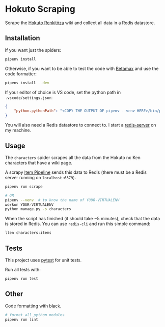 # Hokuto Scraping

Scrape the [Hokuto Renkitōza](https://hokuto.fandom.com/wiki/Main_Page) wiki and collect all data in a Redis datastore.

## Installation

If you want just the spiders:

```sh
pipenv install
```

Otherwise, if you want to be able to test the code with [Betamax](https://github.com/betamaxpy/betamax) and use the code formatter:

```sh
pipenv install --dev
```

If your editor of choice is VS code, set the python path in `.vscode/settings.json`:

```json
{
    "python.pythonPath": "<COPY THE OUTPUT OF pipenv --venv HERE>/bin/python"
}
```

You will also need a Redis datastore to connect to. I start a [redis-server](https://redis.io/topics/quickstart) on my machine.

## Usage

The `characters` spider scrapes all the data from the Hokuto no Ken characters that have a wiki page.

A scrapy [Item Pipeline](https://doc.scrapy.org/en/latest/topics/item-pipeline.html) sends this data to Redis (there must be a Redis server running on `localhost:6379`).

```sh
pipenv run scrape

# OR
pipenv --venv  # to know the name of YOUR-VIRTUALENV
workon YOUR-VIRTUALENV
python manage.py -s characters
```

When the script has finished (it should take ~5 minutes), check that the data is stored in Redis. You can use `redis-cli` and run this simple command:

```sh
llen characters:items
```

## Tests

This project uses [pytest](https://docs.pytest.org/en/latest/) for unit tests.

Run all tests with:

```sh
pipenv run test
```

## Other

Code formatting with [black](https://github.com/ambv/black).

```sh
# format all python modules
pipenv run lint
```
